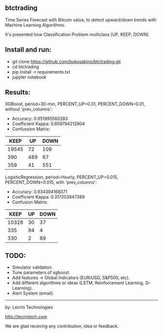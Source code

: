 ## btctrading

Time Series Forecast with Bitcoin value, to detect upward/down trends with Machine Learning Algorithms.

It's presented how Classification Problem multiclass [UP, KEEP, DOWN]

## Install and run:

- git clone https://github.com/bukosabino/btctrading.git
- cd btctrading
- pip install -r requirements.txt
- jupyter notebook

## Results:

XGBoost, period=30-min, PERCENT_UP=0.01, PERCENT_DOWN=0.01, without 'prev_columns':

- Accuracy: 0.951995560283
- Coefficient Kappa: 0.659794212904
- Confussion Matrix:

| KEEP | UP | DOWN |
| --------- | --------- | ----------------- |
| 19545 | 72 | 109 |
| 390 | 489 | 67 |
| 359 | 41 | 551 |

LogisticRegression, period=Hourly, PERCENT_UP=0.015, PERCENT_DOWN=0.015, with 'prev_columns':

- Accuracy: 0.934394168371
- Coefficient Kappa: 0.317203847389
- Confusion Matrix:

| KEEP | UP | DOWN |
| --------- | --------- | ----------------- |
| 10328 | 30 | 37 |
| 335 | 94 | 4 |
| 330 | 2 | 89 |

## TODO:

- Simulator validation
- Tune parameters of xgboost.
- Add features -> Global Indicators (EUR/USD, S&P500, etc).
- Add different algorithms or ideas (LSTM, Reinforcement Learning, Q-Learning).
- Alert System (email).

----

by: Lecrin Technologies

http://lecrintech.com

We are glad receving any contribution, idea or feedback.
